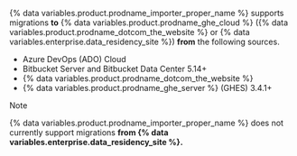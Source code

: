 {% data variables.product.prodname_importer_proper_name %} supports migrations **to** {% data variables.product.prodname_ghe_cloud %} ({% data variables.product.prodname_dotcom_the_website %} or {% data variables.enterprise.data_residency_site %}) **from** the following sources.

* Azure DevOps (ADO) Cloud
* Bitbucket Server and Bitbucket Data Center 5.14+
* {% data variables.product.prodname_dotcom_the_website %}
* {% data variables.product.prodname_ghe_server %} (GHES) 3.4.1+

> [!NOTE]
> {% data variables.product.prodname_importer_proper_name %} does not currently support migrations **from {% data variables.enterprise.data_residency_site %}.**
